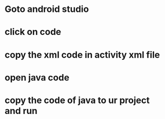 # Goto android studio  
# click on code
# copy the xml code in activity xml file
# open java code 
# copy the code of java to ur project and run
